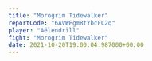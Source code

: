 ```yaml
---
title: "Morogrim Tidewalker"
reportCode: "6AVWPgm8tYbcFC2q"
player: "Aëlendrïll"
fight: "Morogrim Tidewalker"
date: 2021-10-20T19:00:04.987000+00:00
---
```

